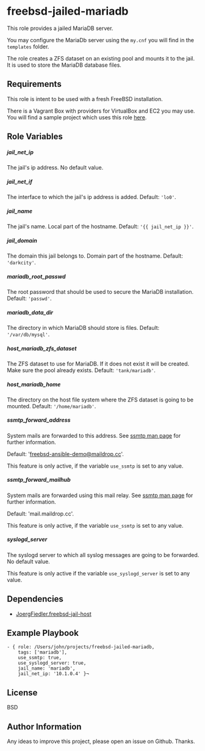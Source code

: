 freebsd-jailed-mariadb
=========

This role provides a jailed MariaDB server.

You may configure the MariaDb server using the `my.cnf` you will find in the `templates` folder.

The role creates a ZFS dataset on an existing pool and mounts it to the jail. It is used to store the MariaDB database files.

Requirements
------------

This role is intent to be used with a fresh FreeBSD installation.

There is a Vagrant Box with providers for VirtualBox and EC2 you may use. You will find a sample project which uses this role [here](https://github.com/JoergFiedler/freebsd-ansible-demo).

Role Variables
--------------

##### jail_net_ip

The jail's ip address. No default value.

##### jail_net_if

The interface to which the jail's ip address is added. Default: `'lo0'`.

##### jail_name

The jail's name. Local part of the hostname. Default: `'{{ jail_net_ip }}'`.

##### jail_domain

The domain this jail belongs to. Domain part of the hostname. Default: `'darkcity'`.

##### mariadb_root_passwd

The root password that should be used to secure the MariaDB installation. Default: `'passwd'`.

##### mariadb_data_dir

The directory in which MariaDB should store is files. Default: `'/var/db/mysql'`.

##### host_mariadb_zfs_dataset

The ZFS dataset to use for MariaDB. If it does not exist it will be created. Make sure the pool already exists. Default: `'tank/mariadb'`.

##### host_mariadb_home

The directory on the host file system where the ZFS dataset is going to be mounted. Default: `'/home/mariadb'`.

##### ssmtp_forward_address

System mails are forwarded to this address. See [ssmtp man page](https://www.freebsd.org/cgi/man.cgi?query=ssmtp&apropos=0&sektion=0&manpath=FreeBSD+10.2-RELEASE+and+Ports&arch=default&format=html) for further information.

Default: 'freebsd-ansible-demo@maildrop.cc'.

This feature is only active, if the variable `use_ssmtp` is set to any value.

##### ssmtp_forward_mailhub

System mails are forwarded using this mail relay. See [ssmtp man page](https://www.freebsd.org/cgi/man.cgi?query=ssmtp&apropos=0&sektion=0&manpath=FreeBSD+10.2-RELEASE+and+Ports&arch=default&format=html) for further information.

Default: 'mail.maildrop.cc'.

This feature is only active, if the variable `use_ssmtp` is set to any value.

##### syslogd_server

The syslogd server to which all syslog messages are going to be forwarded. No default value.

This feature is only active if the variable `use_syslogd_server` is set to any value.

Dependencies
------------

- [JoergFiedler.freebsd-jail-host](https://galaxy.ansible.com/detail#/role/5827)

Example Playbook
----------------

    - { role: /Users/john/projects/freebsd-jailed-mariadb,
        tags: ['mariadb'],
        use_ssmtp: true,
        use_syslogd_server: true,
        jail_name: 'mariadb',
        jail_net_ip: '10.1.0.4' }¬

License
-------

BSD

Author Information
------------------

Any ideas to improve this project, please open an issue on Github. Thanks.

